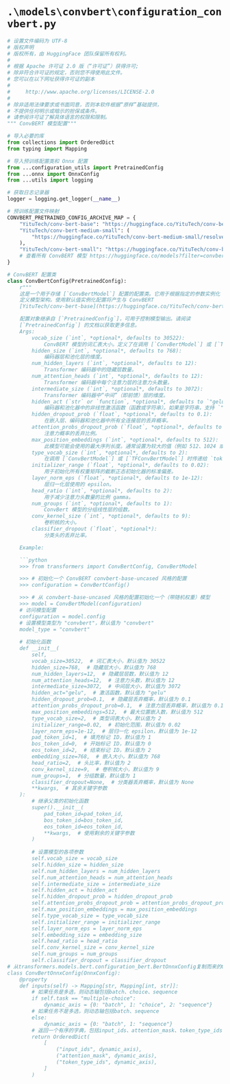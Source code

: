 # `.\models\convbert\configuration_convbert.py`

```py
# 设置文件编码为 UTF-8
# 版权声明
# 版权所有，由 HuggingFace 团队保留所有权利。
#
# 根据 Apache 许可证 2.0 版（“许可证”）获得许可;
# 除非符合许可证的规定，否则您不得使用此文件。
# 您可以在以下网址获得许可证的副本
#
#     http://www.apache.org/licenses/LICENSE-2.0
#
# 除非适用法律要求或书面同意，否则本软件根据“原样”基础提供，
# 不提供任何明示或暗示的担保或条件。
# 请参阅许可证了解具体语言的权限和限制。
""" ConvBERT 模型配置"""

# 导入必要的库
from collections import OrderedDict
from typing import Mapping

# 导入预训练配置类和 Onnx 配置
from ...configuration_utils import PretrainedConfig
from ...onnx import OnnxConfig
from ...utils import logging

# 获取日志记录器
logger = logging.get_logger(__name__)

# 预训练配置文件映射
CONVBERT_PRETRAINED_CONFIG_ARCHIVE_MAP = {
    "YituTech/conv-bert-base": "https://huggingface.co/YituTech/conv-bert-base/resolve/main/config.json",
    "YituTech/conv-bert-medium-small": (
        "https://huggingface.co/YituTech/conv-bert-medium-small/resolve/main/config.json"
    ),
    "YituTech/conv-bert-small": "https://huggingface.co/YituTech/conv-bert-small/resolve/main/config.json",
    # 查看所有 ConvBERT 模型 https://huggingface.co/models?filter=convbert
}

# ConvBERT 配置类
class ConvBertConfig(PretrainedConfig):
    r"""
    这是一个用于存储 [`ConvBertModel`] 配置的配置类。它用于根据指定的参数实例化 ConvBERT 模型，
    定义模型架构。使用默认值实例化配置将产生与 ConvBERT
    [YituTech/conv-bert-base](https://huggingface.co/YituTech/conv-bert-base) 架构类似的配置。

    配置对象继承自 [`PretrainedConfig`]，可用于控制模型输出。请阅读
    [`PretrainedConfig`] 的文档以获取更多信息。
    Args:
        vocab_size (`int`, *optional*, defaults to 30522):
            ConvBERT 模型的词汇表大小。定义了在调用 [`ConvBertModel`] 或 [`TFConvBertModel`] 时可以表示的不同标记数量，传递给 `inputs_ids`。
        hidden_size (`int`, *optional*, defaults to 768):
            编码器层和池化层的维度。
        num_hidden_layers (`int`, *optional*, defaults to 12):
            Transformer 编码器中的隐藏层数量。
        num_attention_heads (`int`, *optional*, defaults to 12):
            Transformer 编码器中每个注意力层的注意力头数量。
        intermediate_size (`int`, *optional*, defaults to 3072):
            Transformer 编码器中“中间”（即前馈）层的维度。
        hidden_act (`str` or `function`, *optional*, defaults to `"gelu"`):
            编码器和池化器中的非线性激活函数（函数或字符串）。如果是字符串，支持 `"gelu"`, `"relu"`, `"selu"` 和 `"gelu_new"`。
        hidden_dropout_prob (`float`, *optional*, defaults to 0.1):
            在嵌入层、编码器和池化器中所有全连接层的丢弃概率。
        attention_probs_dropout_prob (`float`, *optional*, defaults to 0.1):
            注意力概率的丢弃比例。
        max_position_embeddings (`int`, *optional*, defaults to 512):
            此模型可能会使用的最大序列长度。通常设置为较大的值（例如 512、1024 或 2048）。
        type_vocab_size (`int`, *optional*, defaults to 2):
            在调用 [`ConvBertModel`] 或 [`TFConvBertModel`] 时传递给 `token_type_ids` 的词汇表大小。
        initializer_range (`float`, *optional*, defaults to 0.02):
            用于初始化所有权重矩阵的截断正态初始化器的标准偏差。
        layer_norm_eps (`float`, *optional*, defaults to 1e-12):
            层归一化层使用的 epsilon。
        head_ratio (`int`, *optional*, defaults to 2):
            用于减少注意力头数量的比例 gamma。
        num_groups (`int`, *optional*, defaults to 1):
            ConvBert 模型的分组线性层的组数。
        conv_kernel_size (`int`, *optional*, defaults to 9):
            卷积核的大小。
        classifier_dropout (`float`, *optional*):
            分类头的丢弃比率。

    Example:

    ```python
    >>> from transformers import ConvBertConfig, ConvBertModel

    >>> # 初始化一个 ConvBERT convbert-base-uncased 风格的配置
    >>> configuration = ConvBertConfig()

    >>> # 从 convbert-base-uncased 风格的配置初始化一个（带随机权重）模型
    >>> model = ConvBertModel(configuration)
    # 访问模型配置
    configuration = model.config
    # 设置模型类型为 "convbert"，默认值为 "convbert"
    model_type = "convbert"
    
    # 初始化函数
    def __init__(
        self,
        vocab_size=30522,  # 词汇表大小，默认值为 30522
        hidden_size=768,  # 隐藏层大小，默认值为 768
        num_hidden_layers=12,  # 隐藏层层数，默认值为 12
        num_attention_heads=12,  # 注意力头数，默认值为 12
        intermediate_size=3072,  # 中间层大小，默认值为 3072
        hidden_act="gelu",  # 激活函数，默认值为 "gelu"
        hidden_dropout_prob=0.1,  # 隐藏层丢弃概率，默认值为 0.1
        attention_probs_dropout_prob=0.1,  # 注意力层丢弃概率，默认值为 0.1
        max_position_embeddings=512,  # 最大位置嵌入数，默认值为 512
        type_vocab_size=2,  # 类型词表大小，默认值为 2
        initializer_range=0.02,  # 初始化范围，默认值为 0.02
        layer_norm_eps=1e-12,  # 层归一化 epsilon，默认值为 1e-12
        pad_token_id=1,  # 填充标记 ID，默认值为 1
        bos_token_id=0,  # 开始标记 ID，默认值为 0
        eos_token_id=2,  # 结束标记 ID，默认值为 2
        embedding_size=768,  # 嵌入大小，默认值为 768
        head_ratio=2,  # 头比率，默认值为 2
        conv_kernel_size=9,  # 卷积核大小，默认值为 9
        num_groups=1,  # 分组数量，默认值为 1
        classifier_dropout=None,  # 分类器丢弃概率，默认值为 None
        **kwargs,  # 其余关键字参数
    ):
        # 继承父类的初始化函数
        super().__init__(
            pad_token_id=pad_token_id,
            bos_token_id=bos_token_id,
            eos_token_id=eos_token_id,
            **kwargs,  # 使用剩余的关键字参数
        )
    
        # 设置模型的各项参数
        self.vocab_size = vocab_size
        self.hidden_size = hidden_size
        self.num_hidden_layers = num_hidden_layers
        self.num_attention_heads = num_attention_heads
        self.intermediate_size = intermediate_size
        self.hidden_act = hidden_act
        self.hidden_dropout_prob = hidden_dropout_prob
        self.attention_probs_dropout_prob = attention_probs_dropout_prob
        self.max_position_embeddings = max_position_embeddings
        self.type_vocab_size = type_vocab_size
        self.initializer_range = initializer_range
        self.layer_norm_eps = layer_norm_eps
        self.embedding_size = embedding_size
        self.head_ratio = head_ratio
        self.conv_kernel_size = conv_kernel_size
        self.num_groups = num_groups
        self.classifier_dropout = classifier_dropout
# 从transformers.models.bert.configuration_bert.BertOnnxConfig复制而来的ConvBertOnnxConfig类
class ConvBertOnnxConfig(OnnxConfig):
    @property
    def inputs(self) -> Mapping[str, Mapping[int, str]]:
        # 如果任务是多选，则动态轴包括batch、choice、sequence
        if self.task == "multiple-choice":
            dynamic_axis = {0: "batch", 1: "choice", 2: "sequence"}
        # 如果任务不是多选，则动态轴包括batch、sequence
        else:
            dynamic_axis = {0: "batch", 1: "sequence"}
        # 返回一个有序的字典，包括input_ids、attention_mask、token_type_ids作为键，对应的动态轴作为值
        return OrderedDict(
            [
                ("input_ids", dynamic_axis),
                ("attention_mask", dynamic_axis),
                ("token_type_ids", dynamic_axis),
            ]
        )
```